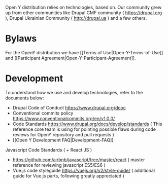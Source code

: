 Open Y distribution relies on technologies, based on. 
Our community grew up from other communities like Drupal CMF community ( https://drupal.org ), Drupal Ukrainian Community ( http://drupal.ua ) and a few others.

# Bylaws

For the OpenY distribution we have [[Terms of Use|Open-Y-Terms-of-Use]] and [[Participant Agreement|Open-Y-Participant-Agreement]].

# Development

To understand how we use and develop technologies, refer to the documents below:

* Drupal Code of Conduct https://www.drupal.org/dcoc
* Conventional commits policy https://www.conventionalcommits.org/en/v1.0.0/
* Code Standards https://www.drupal.org/docs/develop/standards ( This reference core team is using for pointing possible flaws during code reviews for OpenY repository and pull requests )
* [[Open Y Development FAQ|Development-FAQ]]

Javascript Code Standards  ( + React JS )
* https://github.com/airbnb/javascript/tree/master/react ( master reference for reviewing javascript ES5/ES6 )
* Vue.js code styleguide https://vuejs.org/v2/style-guide/ ( additional guide for Vue.js parts, following greatly appreciated )


